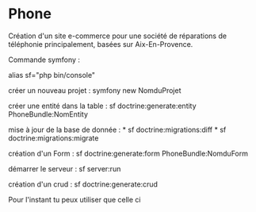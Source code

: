 Phone
=====

Création d'un site e-commerce pour une société de réparations de téléphonie principalement, basées sur Aix-En-Provence.

Commande symfony : 

alias sf="php bin/console"

créer un nouveau projet : symfony new NomduProjet

créer une entité dans la table : sf doctrine:generate:entity PhoneBundle:NomEntity

mise à jour de la base de donnée :   * sf doctrine:migrations:diff
                                     * sf doctrine:migrations:migrate
                                   
création d'un Form : sf doctrine:generate:form PhoneBundle:NomduForm

démarrer le serveur : sf server:run

création d'un crud : sf doctrine:generate:crud

Pour l'instant tu peux utiliser que celle ci 


